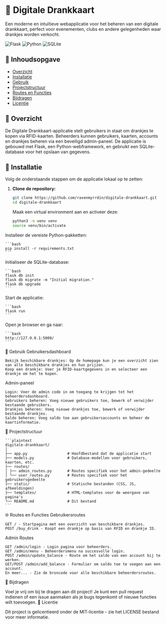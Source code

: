 # 🍻 Digitale Drankkaart

Een moderne en intuïtieve webapplicatie voor het beheren van een digitale drankkaart, perfect voor evenementen, clubs en andere gelegenheden waar drankjes worden verkocht.

![Flask](https://img.shields.io/badge/Flask-2.0.3-blue.svg) ![Python](https://img.shields.io/badge/Python-3.10-green.svg) ![SQLite](https://img.shields.io/badge/SQLite-3.35.4-blue.svg)

## 📜 Inhoudsopgave

- [Overzicht](#overzicht)
- [Installatie](#installatie)
- [Gebruik](#gebruik)
- [Projectstructuur](#projectstructuur)
- [Routes en Functies](#routes-en-functies)
- [Bijdragen](#bijdragen)
- [Licentie](#licentie)

## 📝 Overzicht

De Digitale Drankkaart-applicatie stelt gebruikers in staat om drankjes te kopen via RFID-kaarten. Beheerders kunnen gebruikers, kaarten, accounts en drankjes beheren via een beveiligd admin-paneel. De applicatie is gebouwd met Flask, een Python-webframework, en gebruikt een SQLite-database voor het opslaan van gegevens.

## 🚀 Installatie

Volg de onderstaande stappen om de applicatie lokaal op te zetten:

1. **Clone de repository:**

   ```bash
   git clone https://github.com/ravenmyrrdin/digitale-drankkaart.git
   cd digitale-drankkaart
   ```

   Maak een virtual environment aan en activeer deze:

   ```bash
   python3 -m venv venv
   source venv/bin/activate
   ```

Installeer de vereiste Python-pakketten:

    ```bash
    pip install -r requirements.txt
    ```

Initialiseer de SQLite-database:

    ```bash
    flask db init
    flask db migrate -m "Initial migration."
    flask db upgrade
    ```

Start de applicatie:

    ```bash
    flask run
    ```

Open je browser en ga naar:

    ```bash
    http://127.0.0.1:5000/
    ```

📖 Gebruik
Gebruikersdashboard

    Bekijk beschikbare drankjes: Op de homepage kun je een overzicht zien van alle beschikbare drankjes en hun prijzen.
    Koop een drankje: Voer je RFID-kaartgegevens in en selecteer een drankje om het te kopen.

Admin-paneel

    Login: Voer de admin code in om toegang te krijgen tot het beheerdersdashboard.
    Gebruikers beheren: Voeg nieuwe gebruikers toe, bewerk of verwijder bestaande gebruikers.
    Drankjes beheren: Voeg nieuwe drankjes toe, bewerk of verwijder bestaande drankjes.
    Saldo beheren: Voeg saldo toe aan gebruikersaccounts en beheer de kaartinformatie.

📂 Projectstructuur

    ```plaintext
    digitale-drankkaart/
    │
    ├── app.py                  # Hoofdbestand dat de applicatie start
    ├── models.py               # Database-modellen voor gebruikers, kaarten, etc.
    ├── routes/
    │ ├── admin_routes.py       # Routes specifiek voor het admin-gedeelte
    │ └── user_routes.py        # Routes specifiek voor het gebruikersgedeelte
    ├── static/                 # Statische bestanden (CSS, JS, afbeeldingen)
    ├── templates/              # HTML-templates voor de weergave van pagina's
    └── README.md               # Dit bestand
    ```

🌐 Routes en Functies
Gebruikersroutes

    GET / - Startpagina met een overzicht van beschikbare drankjes.
    POST /buy_drink - Koopt een drankje op basis van RFID en drankje ID.

Admin Routes

    GET /admin/login - Login pagina voor beheerders.
    GET /admin/menu - Beheerdersmenu na succesvolle login.
    POST /admin/update_balance - Route om het saldo van een account bij te werken.
    GET/POST /admin/add_balance - Formulier om saldo toe te voegen aan een account.
    En meer... - Zie de broncode voor alle beschikbare beheerdersroutes.

🤝 Bijdragen

Voel je vrij om bij te dragen aan dit project! Je kunt een pull request indienen of een issue aanmaken als je bugs tegenkomt of nieuwe functies wilt toevoegen.
📜 Licentie

Dit project is gelicentieerd onder de MIT-licentie - zie het LICENSE bestand voor meer informatie.
